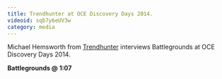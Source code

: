 ```yaml
---
title: Trendhunter at OCE Discovery Days 2014.
videoid: sqb7y6eUV3w
category: media
---
```


Michael Hemsworth from [Trendhunter](http://www.trendhunter.com) interviews Battlegrounds at OCE Discovery Days 2014.

**Battlegrounds @ 1:07**
